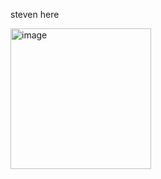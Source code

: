 steven here
















<img width="225" height="225" alt="image" src="https://github.com/user-attachments/assets/a359459c-82c6-42f0-a51d-0ec2f79a15c3" />
